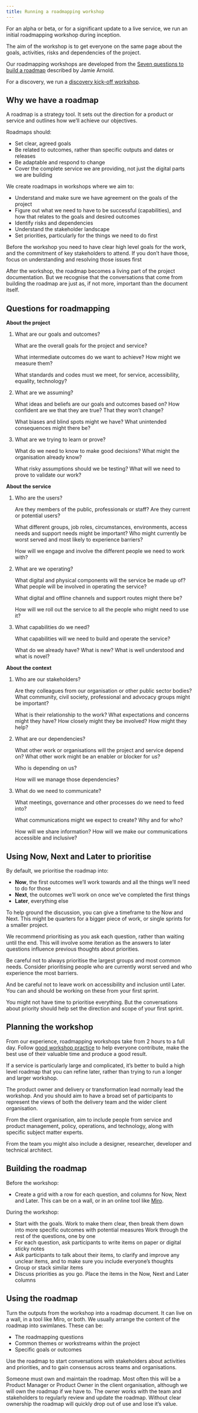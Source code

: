 ```yaml
---
title: Running a roadmapping workshop
---
```


For an alpha or beta, or for a significant update to a live service, we run an
initial roadmapping workshop during inception.

The aim of the workshop is to get everyone on the same page about the goals,
activities, risks and dependencies of the project.

Our roadmapping workshops are developed from the
[Seven questions to build a roadmap](https://www.jamiearnold.com/blog/2014/07/22/seven-questions-to-build-a-roadmap)
described by Jamie Arnold.

For a discovery, we run a
[discovery kick-off workshop](/guides/running-a-discovery-kick-off-workshop).

## Why we have a roadmap

A roadmap is a strategy tool. It sets out the direction for a product or service
and outlines how we’ll achieve our objectives.

Roadmaps should:

- Set clear, agreed goals
- Be related to outcomes, rather than specific outputs and dates or releases
- Be adaptable and respond to change
- Cover the complete service we are providing, not just the digital parts we are
  building

We create roadmaps in workshops where we aim to:

- Understand and make sure we have agreement on the goals of the project
- Figure out what we need to have to be successful (capabilities), and how that
  relates to the goals and desired outcomes
- Identify risks and dependencies
- Understand the stakeholder landscape
- Set priorities, particularly for the things we need to do first

Before the workshop you need to have clear high level goals for the work, and
the commitment of key stakeholders to attend. If you don’t have those, focus on
understanding and resolving those issues first

After the workshop, the roadmap becomes a living part of the project
documentation. But we recognise that the conversations that come from building
the roadmap are just as, if not more, important than the document itself.

## Questions for roadmapping

**About the project**

1. What are our goals and outcomes?

   What are the overall goals for the project and service?

   What intermediate outcomes do we want to achieve? How might we measure them?

   What standards and codes must we meet, for service, accessibility, equality,
   technology?

1. What are we assuming?

   What ideas and beliefs are our goals and outcomes based on? How confident are
   we that they are true? That they won’t change?

   What biases and blind spots might we have? What unintended consequences might
   there be?

1. What are we trying to learn or prove?

   What do we need to know to make good decisions? What might the organisation
   already know?

   What risky assumptions should we be testing? What will we need to prove to
   validate our work?

**About the service**

1. Who are the users?

   Are they members of the public, professionals or staff? Are they current or
   potential users?

   What different groups, job roles, circumstances, environments, access needs
   and support needs might be important? Who might currently be worst served and
   most likely to experience barriers?

   How will we engage and involve the different people we need to work with?

1. What are we operating?

   What digital and physical components will the service be made up of? What
   people will be involved in operating the service?

   What digital and offline channels and support routes might there be?

   How will we roll out the service to all the people who might need to use it?

1. What capabilities do we need?

   What capabilities will we need to build and operate the service?

   What do we already have? What is new? What is well understood and what is
   novel?

**About the context**

1. Who are our stakeholders?

   Are they colleagues from our organisation or other public sector bodies? What
   community, civil society, professional and advocacy groups might be
   important?

   What is their relationship to the work? What expectations and concerns might
   they have? How closely might they be involved? How might they help?

1. What are our dependencies?

   What other work or organisations will the project and service depend on? What
   other work might be an enabler or blocker for us?

   Who is depending on us?

   How will we manage those dependencies?

1. What do we need to communicate?

   What meetings, governance and other processes do we need to feed into?

   What communications might we expect to create? Why and for who?

   How will we share information? How will we make our communications accessible
   and inclusive?

## Using Now, Next and Later to prioritise

By default, we prioritise the roadmap into:

- **Now**, the first outcomes we’ll work towards and all the things we’ll need
  to do for those
- **Next**, the outcomes we’ll work on once we’ve completed the first things
- **Later**, everything else

To help ground the discussion, you can give a timeframe to the Now and Next.
This might be quarters for a bigger piece of work, or single sprints for a
smaller project.

We recommend prioritising as you ask each question, rather than waiting until
the end. This will involve some iteration as the answers to later questions
influence previous thoughts about priorities.

Be careful not to always prioritise the largest groups and most common needs.
Consider prioritising people who are currently worst served and who experience
the most barriers.

And be careful not to leave work on accessibility and inclusion until Later. You
can and should be working on these from your first sprint.

You might not have time to prioritise everything. But the conversations about
priority should help set the direction and scope of your first sprint.

## Planning the workshop

From our experience, roadmapping workshops take from 2 hours to a full day.
Follow [good workshop practice](http://www.liberatingstructures.com/principles)
to help everyone contribute, make the best use of their valuable time and
produce a good result.

If a service is particularly large and complicated, it’s better to build a high
level roadmap that you can refine later, rather than trying to run a longer and
larger workshop.

The product owner and delivery or transformation lead normally lead the
workshop. And you should aim to have a broad set of participants to represent
the views of both the delivery team and the wider client organisation.

From the client organisation, aim to include people from service and product
management, policy, operations, and technology, along with specific subject
matter experts.

From the team you might also include a designer, researcher, developer and
technical architect.

## Building the roadmap

Before the workshop:

- Create a grid with a row for each question, and columns for Now, Next and
  Later. This can be on a wall, or in an online tool like
  [Miro](https://miro.com/).

During the workshop:

- Start with the goals. Work to make them clear, then break them down into more
  specific outcomes with potential measures Work through the rest of the
  questions, one by one
- For each question, ask participants to write items on paper or digital sticky
  notes
- Ask participants to talk about their items, to clarify and improve any unclear
  items, and to make sure you include everyone’s thoughts
- Group or stack similar items
- Discuss priorities as you go. Place the items in the Now, Next and Later
  columns

## Using the roadmap

Turn the outputs from the workshop into a roadmap document. It can live on a
wall, in a tool like Miro, or both. We usually arrange the content of the
roadmap into swimlanes. These can be:

- The roadmapping questions
- Common themes or workstreams within the project
- Specific goals or outcomes

Use the roadmap to start conversations with stakeholders about activities and
priorities, and to gain consensus across teams and organisations.

Someone must own and maintain the roadmap. Most often this will be a Product
Manager or Product Owner in the client organisation, although we will own the
roadmap if we have to. The owner works with the team and stakeholders to
regularly review and update the roadmap. Without clear ownership the roadmap
will quickly drop out of use and lose it’s value.
